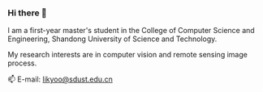 ### Hi there 👋

I am a first-year master's student in the College of Computer Science and Engineering, Shandong University of Science and Technology.

My research interests are in computer vision and remote sensing image process.

📫 E-mail: likyoo@sdust.edu.cn

<!--
**likyoo/likyoo** is a ✨ _special_ ✨ repository because its `README.md` (this file) appears on your GitHub profile.

Here are some ideas to get you started:

- 🔭 I’m currently working on ...
- 🌱 I’m currently learning ...
- 👯 I’m looking to collaborate on ...
- 🤔 I’m looking for help with ...
- 💬 Ask me about ...
- 📫 How to reach me: ...
- 😄 Pronouns: ...
- ⚡ Fun fact: ...
  -->
